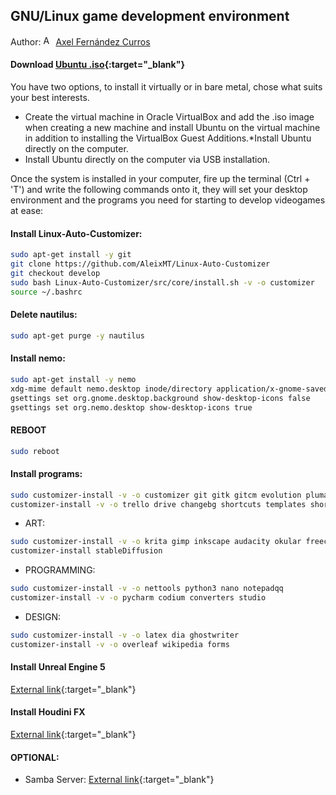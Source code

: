 ## GNU/Linux game development environment

Author: [<img src="https://nott-gaming.github.io/assets/images/Axel_agent.png" alt="Axel" width="16" height="16">](https://nott-gaming.github.io/aboutus#AXEL) [Axel Fernández Curros](https://nott-gaming.github.io/aboutus#AXEL)
#### Download [Ubuntu .iso](https://ubuntu.com/download/desktop){:target="_blank"}
You have two options, to install it virtually or in bare metal, chose what suits your best interests.
* Create the virtual machine in Oracle VirtualBox and add the .iso image when creating a new machine and install Ubuntu on the virtual machine in addition to installing the VirtualBox Guest Additions.*Install Ubuntu directly on the computer.
* Install Ubuntu directly on the computer via USB installation.

Once the system is installed in your computer, fire up the terminal (Ctrl + 'T') and write the following commands onto it, they will set your desktop environment and the programs you need for starting to develop videogames at ease:

#### Install Linux-Auto-Customizer:
```bash
sudo apt-get install -y git
git clone https://github.com/AleixMT/Linux-Auto-Customizer 
git checkout develop
sudo bash Linux-Auto-Customizer/src/core/install.sh -v -o customizer 
source ~/.bashrc 
```

#### Delete nautilus:
```bash
sudo apt-get purge -y nautilus
```

#### Install nemo:
```bash
sudo apt-get install -y nemo
xdg-mime default nemo.desktop inode/directory application/x-gnome-saved-search
gsettings set org.gnome.desktop.background show-desktop-icons false
gsettings set org.nemo.desktop show-desktop-icons true
```

#### REBOOT
```bash
sudo reboot
```
#### Install programs:
```bash
sudo customizer-install -v -o customizer git gitk gitcm evolution pluma vlc nemo gnome-terminal tmux libreoffice guake clementine thunderbird screenshots sysmontask geany gpaint meld sublime transmission uget rsync calculator github_desktop calibre obs caffeine
customizer-install -v -o trello drive changebg shortcuts templates shortcuts fastcommands bashfunctions gitbashfunctions ipe ipi ips documents spreadsheets keep presentation traductor youtube youtubemusic youtube-dl terminal_background prompt gitprompt blender
```
* ART:
```bash
sudo customizer-install -v -o krita gimp inkscape audacity okular freecad handbrake shotcut shotwell
customizer-install stableDiffusion
```
* PROGRAMMING:
```bash
sudo customizer-install -v -o nettools python3 nano notepadqq
customizer-install -v -o pycharm codium converters studio
```
* DESIGN:
```bash
sudo customizer-install -v -o latex dia ghostwriter
customizer-install -v -o overleaf wikipedia forms
```

#### Install Unreal Engine 5
[External link](https://bytexd.com/how-to-setup-and-run-unreal-engine-5-on-ubuntu){:target="_blank"}

#### Install Houdini FX
[External link](https://www.sidefx.com/faq/question/install-linux){:target="_blank"}

#### OPTIONAL:
* Samba Server:
[External link](https://www.digitalocean.com/community/tutorials/how-to-set-up-a-samba-share-for-a-small-organization-on-ubuntu-16-04){:target="_blank"}
